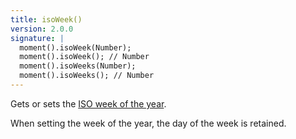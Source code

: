 ```yaml
---
title: isoWeek()
version: 2.0.0
signature: |
  moment().isoWeek(Number);
  moment().isoWeek(); // Number
  moment().isoWeeks(Number);
  moment().isoWeeks(); // Number
---
```



Gets or sets the [ISO week of the year](https://en.wikipedia.org/wiki/ISO_week_date).

When setting the week of the year, the day of the week is retained.
